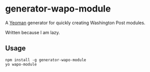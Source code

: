 # generator-wapo-module

A [Yeoman](http://yeoman.io) generator for quickly creating Washington
Post modules.

Written because I am lazy.

## Usage

    npm install -g generator-wapo-module
    yo wapo-module

